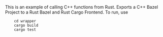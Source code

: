 This is an example of calling C++ functions from Rust. Exports a C++ Bazel Project to a Rust Bazel and Rust Cargo Frontend. To run, use

```shell
    cd wrapper 
    cargo build
    cargo test
```
